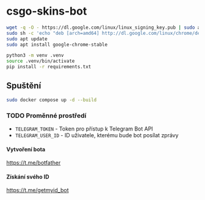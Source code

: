 # csgo-skins-bot

```bash
wget -q -O - https://dl.google.com/linux/linux_signing_key.pub | sudo apt-key add -
sudo sh -c 'echo "deb [arch=amd64] http://dl.google.com/linux/chrome/deb/ stable main" >> /etc/apt/sources.list.d/google-chrome.list'
sudo apt update
sudo apt install google-chrome-stable

python3 -m venv .venv
source .venv/bin/activate
pip install -r requirements.txt
```

## Spuštění

```bash
sudo docker compose up -d --build
```

### TODO Proměnné prostředí

- `TELEGRAM_TOKEN` - Token pro přístup k Telegram Bot API
- `TELEGRAM_USER_ID` - ID uživatele, kterému bude bot posílat zprávy

#### Vytvoření bota

<https://t.me/botfather>

#### Získání svého ID

<https://t.me/getmyid_bot>

